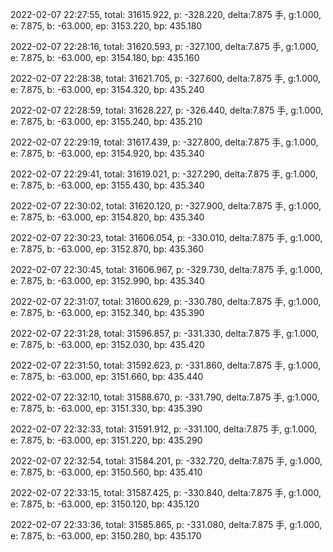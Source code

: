 2022-02-07 22:27:55, total: 31615.922, p: -328.220, delta:7.875 手, g:1.000, e: 7.875, b: -63.000, ep: 3153.220, bp: 435.180

2022-02-07 22:28:16, total: 31620.593, p: -327.100, delta:7.875 手, g:1.000, e: 7.875, b: -63.000, ep: 3154.180, bp: 435.160

2022-02-07 22:28:38, total: 31621.705, p: -327.600, delta:7.875 手, g:1.000, e: 7.875, b: -63.000, ep: 3154.320, bp: 435.240

2022-02-07 22:28:59, total: 31628.227, p: -326.440, delta:7.875 手, g:1.000, e: 7.875, b: -63.000, ep: 3155.240, bp: 435.210

2022-02-07 22:29:19, total: 31617.439, p: -327.800, delta:7.875 手, g:1.000, e: 7.875, b: -63.000, ep: 3154.920, bp: 435.340

2022-02-07 22:29:41, total: 31619.021, p: -327.290, delta:7.875 手, g:1.000, e: 7.875, b: -63.000, ep: 3155.430, bp: 435.340

2022-02-07 22:30:02, total: 31620.120, p: -327.900, delta:7.875 手, g:1.000, e: 7.875, b: -63.000, ep: 3154.820, bp: 435.340

2022-02-07 22:30:23, total: 31606.054, p: -330.010, delta:7.875 手, g:1.000, e: 7.875, b: -63.000, ep: 3152.870, bp: 435.360

2022-02-07 22:30:45, total: 31606.967, p: -329.730, delta:7.875 手, g:1.000, e: 7.875, b: -63.000, ep: 3152.990, bp: 435.340

2022-02-07 22:31:07, total: 31600.629, p: -330.780, delta:7.875 手, g:1.000, e: 7.875, b: -63.000, ep: 3152.340, bp: 435.390

2022-02-07 22:31:28, total: 31596.857, p: -331.330, delta:7.875 手, g:1.000, e: 7.875, b: -63.000, ep: 3152.030, bp: 435.420

2022-02-07 22:31:50, total: 31592.623, p: -331.860, delta:7.875 手, g:1.000, e: 7.875, b: -63.000, ep: 3151.660, bp: 435.440

2022-02-07 22:32:10, total: 31588.670, p: -331.790, delta:7.875 手, g:1.000, e: 7.875, b: -63.000, ep: 3151.330, bp: 435.390

2022-02-07 22:32:33, total: 31591.912, p: -331.100, delta:7.875 手, g:1.000, e: 7.875, b: -63.000, ep: 3151.220, bp: 435.290

2022-02-07 22:32:54, total: 31584.201, p: -332.720, delta:7.875 手, g:1.000, e: 7.875, b: -63.000, ep: 3150.560, bp: 435.410

2022-02-07 22:33:15, total: 31587.425, p: -330.840, delta:7.875 手, g:1.000, e: 7.875, b: -63.000, ep: 3150.120, bp: 435.120

2022-02-07 22:33:36, total: 31585.865, p: -331.080, delta:7.875 手, g:1.000, e: 7.875, b: -63.000, ep: 3150.280, bp: 435.170
